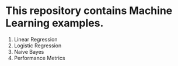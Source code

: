 # This repository contains Machine Learning examples.
1. Linear Regression
2. Logistic Regression
3. Naive Bayes
4. Performance Metrics
